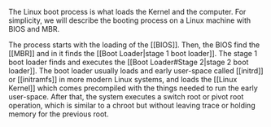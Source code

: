 The Linux boot process is what loads the Kernel and the computer. For simplicity, we will describe the booting process on a Linux machine with BIOS and MBR.

The process starts with the loading of the [[BIOS]]. Then, the BIOS find the [[MBR]] and in it finds the [[Boot Loader|stage 1 boot loader]]. The stage 1 boot loader finds and executes the [[Boot Loader#Stage 2|stage 2 boot loader]]. The boot loader usually loads and early user-space called [[initrd]] or [[initramfs]] in more modern Linux systems, and loads the [[Linux Kernel]] which comes precompiled with the things needed to run the early user-space. After that, the system executes a switch root or pivot root operation, which is similar to a chroot but without leaving trace or holding memory for the previous root.